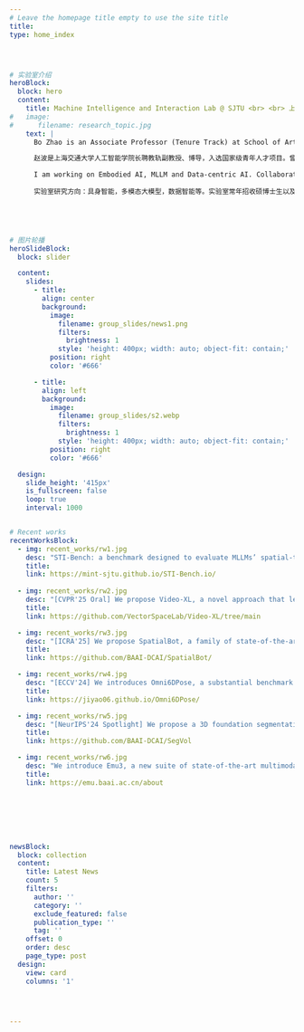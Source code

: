 ```yaml
---
# Leave the homepage title empty to use the site title
title:
type: home_index




# 实验室介绍
heroBlock:
  block: hero
  content:
    title: Machine Intelligence and Interaction Lab @ SJTU <br> <br> 上海交通大学  机器智能与交互实验室
#   image:
#      filename: research_topic.jpg
    text: |
      Bo Zhao is an Associate Professor (Tenure Track) at School of Artificial Intelligence, Shanghai Jiao Tong University. Before, he was with BAAI as Principal Investigator, leading DCAI group. He received Ph.D. from The University of Edinburgh and M.Eng. from Peking University. His research interests include Embodied AI, Multimodal LLM and Data-centric AI. He received ICML 2022 Outstanding Paper Award. He was the only nominee of The University of Edinburgh for Informatics-Europe Best Dissertation Award 2023. He received NSFC fundings on MLLMs and Dataset Condensation. He served as an Area Chair for NeurIPS'25/24 and BMVC'24, and organizers for DD workshops at CVPR'24 and ECCV'24. 

      赵波是上海交通大学人工智能学院长聘教轨副教授、博导，入选国家级青年人才项目。曾担任智源研究院（BAAI）数据智能研究中心负责人、首席研究员。曾获得爱丁堡大学博士学位和北京大学硕士学位。研究方向包括具身智能、多模态大模型和数据智能（DCAI）等。曾获 ICML 2022 杰出论文奖，并作为爱丁堡大学唯一提名人入围2023年欧洲信息学最佳博士论文奖候选名单。主持多项国自然基金委科研项目。担任 NeurIPS'25/24和BMVC'24 领域主席，并于 CVPR'24 和 ECCV'24 组织数据集蒸馏研讨会。

      I am working on Embodied AI, MLLM and Data-centric AI. Collaborations are welcome. Feel free to contact me. I am recruiting Ph.D./Master Students and Research Assistants/Interns. If you are interested, please read the Recruiting page (top-right).
      
      实验室研究方向：具身智能，多模态大模型，数据智能等。实验室常年招收硕博士生以及实习生，详情请阅读右上角招聘页面。
  




# 图片轮播  
heroSlideBlock:
  block: slider

  content:
    slides:
      - title: 
        align: center
        background:
          image:
            filename: group_slides/news1.png
            filters:
              brightness: 1
            style: 'height: 400px; width: auto; object-fit: contain;'
          position: right
          color: '#666'  

      - title: 
        align: left
        background:
          image:
            filename: group_slides/s2.webp
            filters:
              brightness: 1
            style: 'height: 400px; width: auto; object-fit: contain;'
          position: right
          color: '#666'  

  design:
    slide_height: '415px'
    is_fullscreen: false
    loop: true
    interval: 1000


# Recent works
recentWorksBlock:
  - img: recent_works/rw1.jpg
    desc: "STI-Bench: a benchmark designed to evaluate MLLMs’ spatial-temporal understanding through challenging tasks such as estimating and predicting the appearance, pose, displacement, and motion of objects."
    title: 
    link: https://mint-sjtu.github.io/STI-Bench.io/
    
  - img: recent_works/rw2.jpg
    desc: "[CVPR'25 Oral] We propose Video-XL, a novel approach that leverages MLLMs’ inherent KV sparsification capacity to condense the visual input realizes outstanding cost-effectiveness, enabling high-quality processing of thousands of frames on a single A100 GPU."
    title: 
    link: https://github.com/VectorSpaceLab/Video-XL/tree/main

  - img: recent_works/rw3.jpg
    desc: "[ICRA'25] We propose SpatialBot, a family of state-of-the-art VLMs, for effective depth understanding and thus precise robot manipulating in embodied AI by training on our constructed SpatialQA and SpatialQA-E datasets."
    title: 
    link: https://github.com/BAAI-DCAI/SpatialBot/

  - img: recent_works/rw4.jpg
    desc: "[ECCV'24] We introduces Omni6DPose, a substantial benchmark featured by its diversity in object categories, large scale, and variety in object materials, across 581 instances in 149 categories."
    title: 
    link: https://jiyao06.github.io/Omni6DPose/

  - img: recent_works/rw5.jpg
    desc: "[NeurIPS'24 Spotlight] We propose a 3D foundation segmentation model, named SegVol, supporting universal and interactive volumetric medical image segmentation, supporting the segmentation of over 200 anatomical categories."
    title: 
    link: https://github.com/BAAI-DCAI/SegVol

  - img: recent_works/rw6.jpg
    desc: "We introduce Emu3, a new suite of state-of-the-art multimodal models trained solely with next-token prediction. By tokenizing images, text, and videos into a discrete space, we train a single transformer from scratch on a mixture of multimodal sequences."
    title: 
    link: https://emu.baai.ac.cn/about







newsBlock:
  block: collection
  content:
    title: Latest News
    count: 5
    filters:
      author: ''
      category: ''
      exclude_featured: false
      publication_type: ''
      tag: ''
    offset: 0
    order: desc
    page_type: post
  design:
    view: card
    columns: '1'      




---  
```




